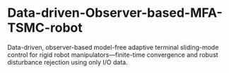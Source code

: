 # Data-driven-Observer-based-MFA-TSMC-robot
Data-driven, observer-based model-free adaptive terminal sliding-mode control for rigid robot manipulators—finite-time convergence and robust disturbance rejection using only I/O data.
